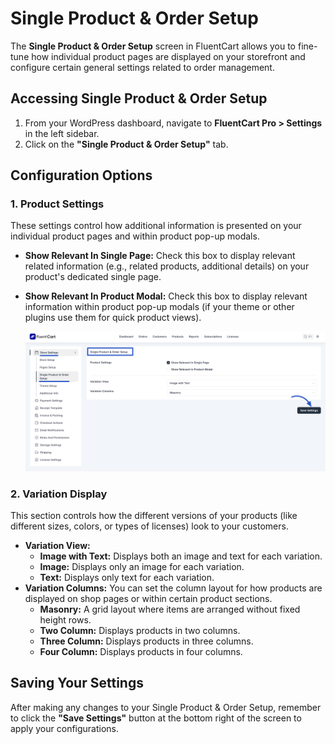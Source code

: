  # Single Product & Order Setup

The **Single Product & Order Setup** screen in FluentCart allows you to fine-tune how individual product pages are displayed on your storefront and configure certain general settings related to order management.

## Accessing Single Product & Order Setup

1.  From your WordPress dashboard, navigate to **FluentCart Pro > Settings** in the left sidebar.
2.  Click on the **"Single Product & Order Setup"** tab.

## Configuration Options

### 1. Product Settings

These settings control how additional information is presented on your individual product pages and within product pop-up modals.

* **Show Relevant In Single Page:** Check this box to display relevant related information (e.g., related products, additional details) on your product's dedicated single page.
* **Show Relevant In Product Modal:** Check this box to display relevant information within product pop-up modals (if your theme or other plugins use them for quick product views).

    ![Screenshot of Single Product & Order Setup Tab](/guide/public/images/settings-configuration/single-product-order-setup.png)

### 2. Variation Display

This section controls how the different versions of your products (like different sizes, colors, or types of licenses) look to your customers.

* **Variation View:**
    * **Image with Text:** Displays both an image and text for each variation.
    * **Image:** Displays only an image for each variation.
    * **Text:** Displays only text for each variation.
* **Variation Columns:** You can set the column layout for how products are displayed on shop pages or within certain product sections.
    * **Masonry:** A grid layout where items are arranged without fixed height rows.
    * **Two Column:** Displays products in two columns.
    * **Three Column:** Displays products in three columns.
    * **Four Column:** Displays products in four columns.

## Saving Your Settings

After making any changes to your Single Product & Order Setup, remember to click the **"Save Settings"** button at the bottom right of the screen to apply your configurations.

